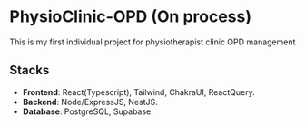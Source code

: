 # PhysioClinic-OPD (On process)
This is my first individual project for physiotherapist clinic OPD management 

## Stacks
- **Frontend**: React(Typescript), Tailwind, ChakraUI, ReactQuery.
- **Backend**: Node/ExpressJS, NestJS.
- **Database**: PostgreSQL, Supabase.
